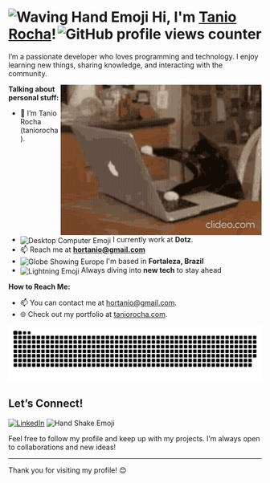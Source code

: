<h1>
  <img src="https://raw.githubusercontent.com/Tarikul-Islam-Anik/Animated-Fluent-Emojis/master/Emojis/Hand%20gestures/Waving%20Hand.png" alt="Waving Hand Emoji" width="30px"/> 
  Hi, I'm <a href="http://www.taniorocha.com/">Tanio Rocha</a>!
  <img align="right" src="https://komarev.com/ghpvc/?username=taniorocha" alt="GitHub profile views counter">
</h1>

I’m a passionate developer who loves programming and technology. I enjoy learning new things, sharing knowledge, and interacting with the community.

<img align="right" alt="Tanio Rocha" src="images/coding.gif" width="400" />

**Talking about personal stuff:**

- 👨 I’m Tanio Rocha (taniorocha).
- <img src="https://raw.githubusercontent.com/Tarikul-Islam-Anik/Animated-Fluent-Emojis/master/Emojis/Objects/Desktop%20Computer.png" alt="Desktop Computer Emoji" width="25px" align="center" /> I currently work at <strong>Dotz</strong>.
- 📫 Reach me at <strong>hortanio@gmail.com</strong>
- <img src="https://raw.githubusercontent.com/Tarikul-Islam-Anik/Animated-Fluent-Emojis/master/Emojis/Travel%20and%20places/Globe%20Showing%20Europe-Africa.png" alt="Globe Showing Europe" width="25px" align="center" /> I'm based in <strong>Fortaleza, Brazil</strong>
- <img src="https://raw.githubusercontent.com/Tarikul-Islam-Anik/Animated-Fluent-Emojis/master/Emojis/Travel%20and%20places/High%20Voltage.png" alt="Lightning Emoji" width="25px" align="center" /> Always diving into <strong>new tech</strong> to stay ahead


**How to Reach Me:**

- 📫 You can contact me at [hortanio@gmail.com](mailto:your-email@example.com).
- 🌐 Check out my portfolio at [taniorocha.com](https://taniorocha.com).

<div align="center">
  <picture>
    <source media="(prefers-color-scheme: dark)" srcset="https://raw.githubusercontent.com/platane/platane/output/github-contribution-grid-snake-dark.svg">
    <source media="(prefers-color-scheme: light)" srcset="https://raw.githubusercontent.com/platane/platane/output/github-contribution-grid-snake.svg">
    <img alt="github contribution grid snake animation" src="https://raw.githubusercontent.com/platane/platane/output/github-contribution-grid-snake.svg">
  </picture>
</div>

## Let’s Connect!

[![LinkedIn](https://img.shields.io/badge/LinkedIn-Join%20My%20Network-0077B5?style=for-the-badge&logo=linkedin&logoColor=white)](https://linkedin.com/in/tanio-rocha) <img src="https://raw.githubusercontent.com/Tarikul-Islam-Anik/Animated-Fluent-Emojis/master/Emojis/Hand%20gestures/Handshake.png" width="30px" alt="Hand Shake Emoji"/>

Feel free to follow my profile and keep up with my projects. I’m always open to collaborations and new ideas!

---

Thank you for visiting my profile! 😊